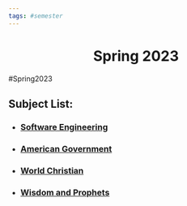 ```yaml
---
tags: #semester
---
```


<h1 style="text-align:center;">
Spring 2023
</h1>

#Spring2023
## Subject List:
- ### [Software Engineering](notes/Software%20Engineering.md)
- ### [American Government](notes/American%20Government.md)
- ### [World Christian](notes/World%20Christian/World%20Christian.md)
- ### [Wisdom and Prophets](notes/Wisdom%20and%20Prophets.md)